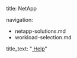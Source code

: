 title: NetApp

navigation:

  - netapp-solutions.md
  - workload-selection.md



title_text: "<a href='test2.md' ><i class='fa fa-question-circle' aria-hidden='true'></i> Help</a>"

